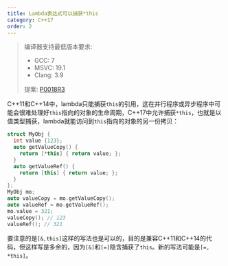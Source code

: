 ```yaml
---
title: Lambda表达式可以捕获*this
category: C++17
order: 2
---
```


> 编译器支持最低版本要求:
> * GCC: 7
> * MSVC: 19.1
> * Clang: 3.9
>
> 提案: [P0018R3](http://www.open-std.org/jtc1/sc22/wg21/docs/papers/2016/p0018r3.html)

C++11和C++14中，lambda只能捕获`this`的引用，这在并行程序或异步程序中可能会很难处理好`this`指向的对象的生命周期，C++17中允许捕获`*this`，也就是以值类型捕获，lambda就能访问到`this`指向的对象的另一份拷贝：

```c++
struct MyObj {
  int value {123};
  auto getValueCopy() {
    return [*this] { return value; };
  }
  auto getValueRef() {
    return [this] { return value; };
  }
};
MyObj mo;
auto valueCopy = mo.getValueCopy();
auto valueRef = mo.getValueRef();
mo.value = 321;
valueCopy(); // 123
valueRef(); // 321
```

要注意的是`[&,this]`这样的写法也是可以的，目的是兼容C++11和C++14的代码，但这样写是多余的，因为`[&]`和`[=]`隐含捕获了`this`。新的写法可能是`[=, *this]`。